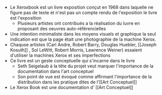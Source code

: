 - Le Xeroxbook est un livre exposition conçut en 1968 dans laquelle ne figure pas de texte et n'est pas un compte rendu de l'exposition le livre est l'exposition
	- Plusieurs artistes ont contribués a la réalisation du luvre en proposant des oeuvres auto-référencielles
- Une intention minimaliste dans les moyens visuels et graphique la seul indication est que la page était une photographie de la machine Xerox.
- Chaquse artistes (Carl Andre, Robert Barry, Douglas Huebler, [[Joseph Kosuth]] , Sol LeWitt, Robert Morris, Lawrence Weiner) essaient d'utiliser la machines Xerox et ses imperfections
- Ce livre est un geste conceptuelle qui s'incarne dans le livre
	- Seth Seigelaub à la tête du projet veut marquer l'importance de la documentation dans l'art conceptuel
	- Son point de vue est évoqué comme affirmant l'importance de la distribution dans les pratique dites de l'[[Art Conceptuel]]
- Le Xerox Book est une documentation d' [[Art Conceptuel]]